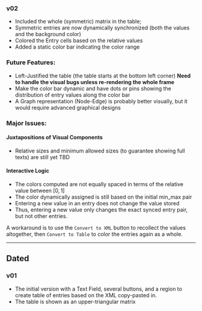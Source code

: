 ### v02
- Included the whole (symmetric) matrix in the table; 
- Symmetric entries are now dynamically synchronized (both the values and the background color)
- Colored the Entry cells based on the relative values
- Added a static color bar indicating the color range


### Future Features:
- Left-Justified the table (the table starts at the bottom left corner) **Need to handle the visual bugs unless re-rendering the whole frame**
- Make the color bar dynamic and have dots or pins showing the distribution of entry values along the color bar
- A Graph representation (Node-Edge) is probably better visually, but it would require advanced graphical designs

### Major Issues:
#### Juxtapositions of Visual Components
- Relative sizes and minimum allowed sizes (to guarantee showing full texts) are still yet TBD

#### Interactive Logic
- The colors computed are not equally spaced in terms of the relative value between $[0,1]$
- The color dynamically assigned is still based on the initial min_max pair
- Entering a new value in an entry does not change the value stored
- Thus, entering a new value only changes the exact synced entry pair, but not other entries.

A workaround is to use the `Convert to XML` button to recollect the values altogether, then `Convert to Table` to color the entries again as a whole.






----
## Dated

### v01
- The initial version with a Text Field, several buttons, and a region to create table of entries based on the XML copy-pasted in.
- The table is shown as an upper-triangular matrix
